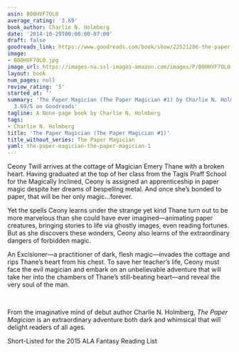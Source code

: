 ```yaml
---
asin: B00HVF7OL0
average_rating: '3.69'
book_author: Charlie N. Holmberg
date: '2014-10-29T00:00:00-07:00'
draft: false
goodreads_link: https://www.goodreads.com/book/show/22521286-the-paper-magician
image:
- B00HVF7OL0.jpg
image_url: https://images-na.ssl-images-amazon.com/images/P/B00HVF7OL0.01._SCLZZZZZZZ.jpg
layout: book
num_pages: null
review_rating: '5'
started_at: ''
summary: 'The Paper Magician (The Paper Magician #1) by Charlie N. Holmberg - rated
  3.69/5 on Goodreads'
tagline: A None-page book by Charlie N. Holmberg
tags:
- Charlie N. Holmberg
title: 'The Paper Magician (The Paper Magician #1)'
title_without_series: The Paper Magician
yaml: the-paper-magician-the-paper-magician-1
---
```


Ceony Twill arrives at the cottage of Magician Emery Thane with a broken heart. Having graduated at the top of her class from the Tagis Praff School for the Magically Inclined, Ceony is assigned an apprenticeship in paper magic despite her dreams of bespelling metal. And once she’s bonded to paper, that will be her only magic…forever.<p>Yet the spells Ceony learns under the strange yet kind Thane turn out to be more marvelous than she could have ever imagined—animating paper creatures, bringing stories to life via ghostly images, even reading fortunes. But as she discovers these wonders, Ceony also learns of the extraordinary dangers of forbidden magic.</p><p>An Excisioner—a practitioner of dark, flesh magic—invades the cottage and rips Thane’s heart from his chest. To save her teacher’s life, Ceony must face the evil magician and embark on an unbelievable adventure that will take her into the chambers of Thane’s still-beating heart—and reveal the very soul of the man.</p><br /><p>From the imaginative mind of debut author Charlie N. Holmberg, <i>The Paper Magician</i> is an extraordinary adventure both dark and whimsical that will delight readers of all ages<i>.</i></p><p>Short-Listed for the 2015 ALA Fantasy Reading List </p>